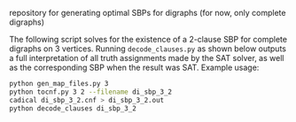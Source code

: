 repository for generating optimal SBPs for digraphs (for now, only complete digraphs)

The following script solves for the existence of a 2-clause SBP for complete digraphs on 3 vertices.
Running `decode_clauses.py` as shown below outputs a full interpretation of all truth assignments made by the SAT solver, as well as the corresponding SBP when the result was SAT.
Example usage:
```bash
python gen_map_files.py 3
python tocnf.py 3 2 --filename di_sbp_3_2
cadical di_sbp_3_2.cnf > di_sbp_3_2.out
python decode_clauses di_sbp_3_2
```

